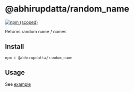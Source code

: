 # @abhirupdatta/random_name

[![npm (scoped)](https://img.shields.io/badge/random__name__machine-npm%20-green)](https://www.npmjs.com/package/@abhirupdatta/random_name)

Returns random name / names 

## Install

```
npm i @abhirupdatta/random_name
```

## Usage
See  [example](./example/example.js)